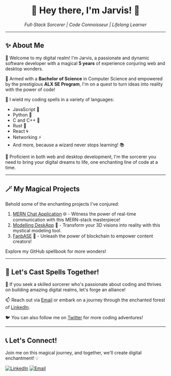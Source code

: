 <!-- Main Header -->
<h1 align="center">👋 Hey there, I'm Jarvis! 🚀</h1>
<p align="center">
  <em>Full-Stack Sorcerer | Code Connoisseur | Lifelong Learner</em>
</p>

---

<!-- About Me Section -->
## ✨ About Me

🌟 Welcome to my digital realm! I'm Jarvis, a passionate and dynamic software developer with a magical **5 years** of experience conjuring web and desktop wonders.

📘 Armed with a **Bachelor of Science** in Computer Science and empowered by the prestigious **ALX SE Program**, I'm on a quest to turn ideas into reality with the power of code!

🤖 I wield my coding spells in a variety of languages:
- JavaScript 🚀
- Python 🐍
- C and C++ 🌟
- Rust 🦀
- React 🌀
- Networking ⚡
- And more, because a wizard never stops learning! 📚

💼 Proficient in both web and desktop development, I'm the sorcerer you need to bring your digital dreams to life, one enchanting line of code at a time.

---

<!-- My Projects Section -->
## 🪄 My Magical Projects

Behold some of the enchanting projects I've conjured:

1. [MERN Chat Application](https://github.com/Twhite2/MERN_chatapp) 🌐 - Witness the power of real-time communication with this MERN-stack masterpiece!
2. [Modelling DeskApp](https://github.com/Twhite2/Modelling_Deskapp) 🔮 - Transform your 3D visions into reality with this mystical modeling tool.
3. [FanbASE](https://github.com/Twhite2/fanbase) 💫 - Unleash the power of blockchain to empower content creators!

Explore my GitHub spellbook for more wonders!

---

<!-- Collaboration Section -->
## 🌌 Let's Cast Spells Together!

🚀 If you seek a skilled sorcerer who's passionate about coding and thrives on building amazing digital realms, let's forge an alliance!

📫 Reach out via [Email](mailto:emmanuelmieye@gmail.com) or embark on a journey through the enchanted forest of [LinkedIn](https://www.linkedin.com/in/emmanuel-frank-opigo-52788a230/).

🐦 You can also follow me on [Twitter](https://twitter.com/Tmieyewhite) for more coding adventures!

---

<!-- Contact Section -->
## 📞 Let's Connect!

Join me on this magical journey, and together, we'll create digital enchantment! 💡

[![LinkedIn](https://img.shields.io/badge/LinkedIn-Connect-blue?style=flat-square&logo=linkedin)](https://www.linkedin.com/in/emmanuel-frank-opigo-52788a230/)
[![Email](https://img.shields.io/badge/Email-Contact-red?style=flat-square&logo=gmail)](emmanuelmieye@gmail.com)

